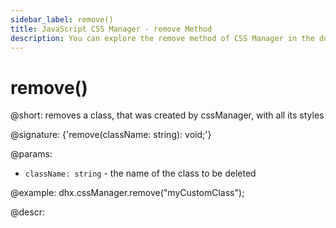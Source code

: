 ```yaml
---
sidebar_label: remove()
title: JavaScript CSS Manager - remove Method 
description: You can explore the remove method of CSS Manager in the documentation of the DHTMLX JavaScript UI library. Browse developer guides and API reference, try out code examples and live demos, and download a free 30-day evaluation version of DHTMLX Suite 7.
---
```


# remove()

@short: removes a class, that was created by cssManager, with all its styles

@signature: {'remove(className: string): void;'}

@params:
- `className: string` - the name of the class to be deleted

@example:
dhx.cssManager.remove("myCustomClass");

@descr:
